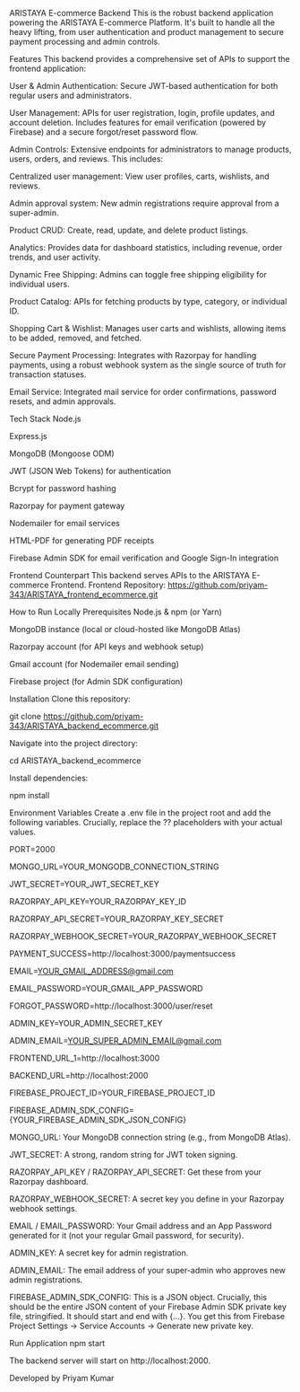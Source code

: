 ARISTAYA E-commerce Backend
This is the robust backend application powering the ARISTAYA E-commerce Platform. It's built to handle all the heavy lifting, from user authentication and product management to secure payment processing and admin controls.

Features
This backend provides a comprehensive set of APIs to support the frontend application:

User & Admin Authentication: Secure JWT-based authentication for both regular users and administrators.

User Management: APIs for user registration, login, profile updates, and account deletion. Includes features for email verification (powered by Firebase) and a secure forgot/reset password flow.

Admin Controls: Extensive endpoints for administrators to manage products, users, orders, and reviews. This includes:

Centralized user management: View user profiles, carts, wishlists, and reviews.

Admin approval system: New admin registrations require approval from a super-admin.

Product CRUD: Create, read, update, and delete product listings.

Analytics: Provides data for dashboard statistics, including revenue, order trends, and user activity.

Dynamic Free Shipping: Admins can toggle free shipping eligibility for individual users.

Product Catalog: APIs for fetching products by type, category, or individual ID.

Shopping Cart & Wishlist: Manages user carts and wishlists, allowing items to be added, removed, and fetched.

Secure Payment Processing: Integrates with Razorpay for handling payments, using a robust webhook system as the single source of truth for transaction statuses.

Email Service: Integrated mail service for order confirmations, password resets, and admin approvals.

Tech Stack
Node.js

Express.js

MongoDB (Mongoose ODM)

JWT (JSON Web Tokens) for authentication

Bcrypt for password hashing

Razorpay for payment gateway

Nodemailer for email services

HTML-PDF for generating PDF receipts

Firebase Admin SDK for email verification and Google Sign-In integration

Frontend Counterpart
This backend serves APIs to the ARISTAYA E-commerce Frontend.
Frontend Repository: https://github.com/priyam-343/ARISTAYA_frontend_ecommerce.git

How to Run Locally
Prerequisites
Node.js & npm (or Yarn)

MongoDB instance (local or cloud-hosted like MongoDB Atlas)

Razorpay account (for API keys and webhook setup)

Gmail account (for Nodemailer email sending)

Firebase project (for Admin SDK configuration)

Installation
Clone this repository:

git clone https://github.com/priyam-343/ARISTAYA_backend_ecommerce.git

Navigate into the project directory:

cd ARISTAYA_backend_ecommerce

Install dependencies:

npm install



Environment Variables
Create a .env file in the project root and add the following variables. Crucially, replace the ?? placeholders with your actual values.


PORT=2000

MONGO_URL=YOUR_MONGODB_CONNECTION_STRING

JWT_SECRET=YOUR_JWT_SECRET_KEY

RAZORPAY_API_KEY=YOUR_RAZORPAY_KEY_ID

RAZORPAY_API_SECRET=YOUR_RAZORPAY_KEY_SECRET

RAZORPAY_WEBHOOK_SECRET=YOUR_RAZORPAY_WEBHOOK_SECRET

PAYMENT_SUCCESS=http://localhost:3000/paymentsuccess

EMAIL=YOUR_GMAIL_ADDRESS@gmail.com

EMAIL_PASSWORD=YOUR_GMAIL_APP_PASSWORD

FORGOT_PASSWORD=http://localhost:3000/user/reset

ADMIN_KEY=YOUR_ADMIN_SECRET_KEY

ADMIN_EMAIL=YOUR_SUPER_ADMIN_EMAIL@gmail.com

FRONTEND_URL_1=http://localhost:3000

BACKEND_URL=http://localhost:2000

FIREBASE_PROJECT_ID=YOUR_FIREBASE_PROJECT_ID

FIREBASE_ADMIN_SDK_CONFIG={YOUR_FIREBASE_ADMIN_SDK_JSON_CONFIG}


MONGO_URL: Your MongoDB connection string (e.g., from MongoDB Atlas).

JWT_SECRET: A strong, random string for JWT token signing.

RAZORPAY_API_KEY / RAZORPAY_API_SECRET: Get these from your Razorpay dashboard.

RAZORPAY_WEBHOOK_SECRET: A secret key you define in your Razorpay webhook settings.

EMAIL / EMAIL_PASSWORD: Your Gmail address and an App Password generated for it (not your regular Gmail password, for security).

ADMIN_KEY: A secret key for admin registration.

ADMIN_EMAIL: The email address of your super-admin who approves new admin registrations.

FIREBASE_ADMIN_SDK_CONFIG: This is a JSON object. Crucially, this should be the entire JSON content of your Firebase Admin SDK private key file, stringified. It should start and end with {...}. You get this from Firebase Project Settings -> Service Accounts -> Generate new private key.

Run Application
npm start

The backend server will start on http://localhost:2000.

Developed by Priyam Kumar
